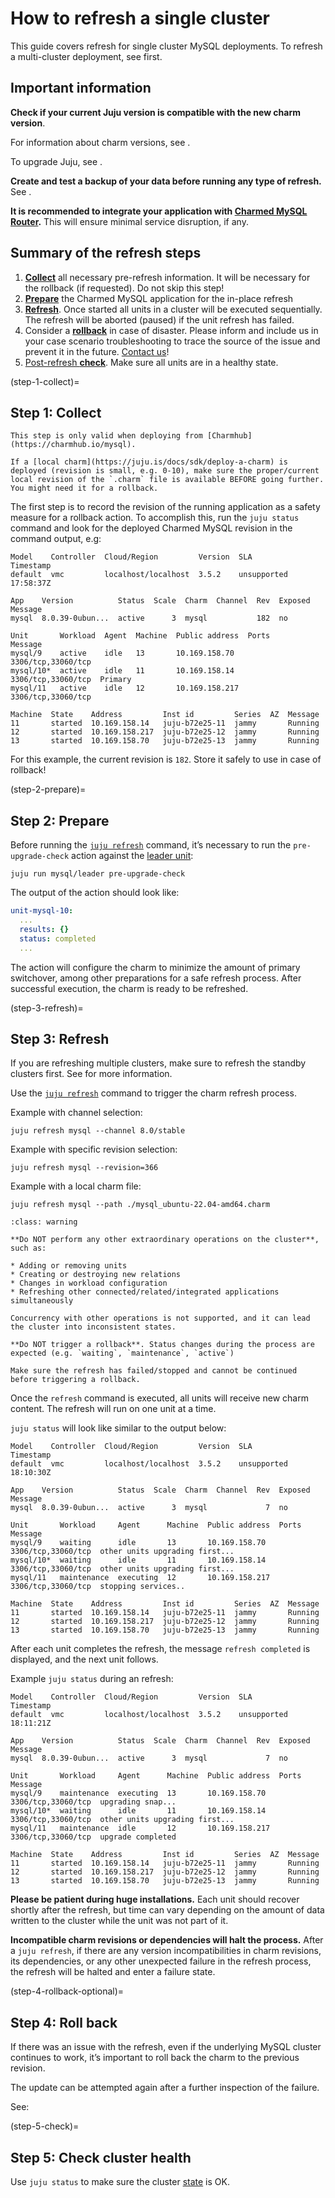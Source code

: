 # How to refresh a single cluster

This guide covers refresh for single cluster MySQL deployments. To refresh a multi-cluster deployment, see [](/how-to/refresh/multi-cluster/refresh-multi-cluster) first.

## Important information

**Check if your current Juju version is compatible with the new charm version**.

For information about charm versions, see [](/reference/releases).

To upgrade Juju, see [](/how-to/refresh/upgrade-juju).

**Create and test a backup of your data before running any type of refresh.** See [](/how-to/back-up-and-restore/create-a-backup).

**It is recommended to integrate your application with [Charmed MySQL Router](https://charmhub.io/mysql-router).** This will ensure minimal service disruption, if any.

## Summary of the refresh steps

1. [**Collect**](step-1-collect) all necessary pre-refresh information. It will be necessary for the rollback (if requested). Do not skip this step!
2. [**Prepare**](step-2-prepare) the Charmed MySQL application for the in-place refresh
3. [**Refresh**](step-3-refresh). Once started all units in a cluster will be executed sequentially. The refresh will be aborted (paused) if the unit refresh has failed.
4. Consider a [**rollback**](step-4-rollback-optional) in case of disaster. Please inform and include us in your case scenario troubleshooting to trace the source of the issue and prevent it in the future. [Contact us](/reference/contacts)!
5. [Post-refresh **check**](step-5-check). Make sure all units are in a healthy state.

(step-1-collect)=
## Step 1: Collect

```{note}
This step is only valid when deploying from [Charmhub](https://charmhub.io/mysql). 

If a [local charm](https://juju.is/docs/sdk/deploy-a-charm) is deployed (revision is small, e.g. 0-10), make sure the proper/current local revision of the `.charm` file is available BEFORE going further. You might need it for a rollback.
```

The first step is to record the revision of the running application as a safety measure for a rollback action. To accomplish this, run the `juju status` command and look for the deployed Charmed MySQL revision in the command output, e.g:

```shell
Model    Controller  Cloud/Region         Version  SLA          Timestamp
default  vmc         localhost/localhost  3.5.2    unsupported  17:58:37Z

App    Version          Status  Scale  Charm  Channel  Rev  Exposed  Message
mysql  8.0.39-0ubun...  active      3  mysql           182  no       

Unit       Workload  Agent  Machine  Public address  Ports               Message
mysql/9    active    idle   13       10.169.158.70   3306/tcp,33060/tcp  
mysql/10*  active    idle   11       10.169.158.14   3306/tcp,33060/tcp  Primary
mysql/11   active    idle   12       10.169.158.217  3306/tcp,33060/tcp  

Machine  State    Address         Inst id         Series  AZ  Message
11       started  10.169.158.14   juju-b72e25-11  jammy       Running
12       started  10.169.158.217  juju-b72e25-12  jammy       Running
13       started  10.169.158.70   juju-b72e25-13  jammy       Running
```

For this example, the current revision is `182`. Store it safely to use in case of rollback!

(step-2-prepare)=
## Step 2: Prepare

Before running the [`juju refresh`](https://juju.is/docs/juju/juju-refresh) command, it’s necessary to run the `pre-upgrade-check` action against the [leader unit](https://documentation.ubuntu.com/juju/latest/reference/unit/index.html#leader-unit):

```shell
juju run mysql/leader pre-upgrade-check
```

The output of the action should look like:

```yaml
unit-mysql-10:
  ...
  results: {}
  status: completed
  ...
```

The action will configure the charm to minimize the amount of primary switchover, among other preparations for a safe refresh process. After successful execution, the charm is ready to be refreshed.

(step-3-refresh)=
## Step 3: Refresh

If you are refreshing multiple clusters, make sure to refresh the standby clusters first. See [](/how-to/refresh/multi-cluster/refresh-multi-cluster) for more information.

Use the [`juju refresh`](https://juju.is/docs/juju/juju-refresh) command to trigger the charm refresh process. 

Example with channel selection:

```shell
juju refresh mysql --channel 8.0/stable
```

Example with specific revision selection:

```shell
juju refresh mysql --revision=366
```

Example with a local charm file:

```shell
juju refresh mysql --path ./mysql_ubuntu-22.04-amd64.charm
```

```{admonition} During an ongoing refresh
:class: warning

**Do NOT perform any other extraordinary operations on the cluster**, such as:

* Adding or removing units
* Creating or destroying new relations
* Changes in workload configuration
* Refreshing other connected/related/integrated applications simultaneously

Concurrency with other operations is not supported, and it can lead the cluster into inconsistent states.

**Do NOT trigger a rollback**. Status changes during the process are expected (e.g. `waiting`, `maintenance`, `active`) 

Make sure the refresh has failed/stopped and cannot be continued before triggering a rollback.
```

Once the `refresh` command is executed, all units will receive new charm content. The refresh will run on one unit at a time. 

`juju status` will look like similar to the output below:

```shell
Model    Controller  Cloud/Region         Version  SLA          Timestamp
default  vmc         localhost/localhost  3.5.2    unsupported  18:10:30Z

App    Version          Status  Scale  Charm  Channel  Rev  Exposed  Message
mysql  8.0.39-0ubun...  active      3  mysql             7  no       

Unit       Workload     Agent      Machine  Public address  Ports               Message
mysql/9    waiting      idle       13       10.169.158.70   3306/tcp,33060/tcp  other units upgrading first...
mysql/10*  waiting      idle       11       10.169.158.14   3306/tcp,33060/tcp  other units upgrading first...
mysql/11   maintenance  executing  12       10.169.158.217  3306/tcp,33060/tcp  stopping services..

Machine  State    Address         Inst id         Series  AZ  Message
11       started  10.169.158.14   juju-b72e25-11  jammy       Running
12       started  10.169.158.217  juju-b72e25-12  jammy       Running
13       started  10.169.158.70   juju-b72e25-13  jammy       Running
```

After each unit completes the refresh, the message `refresh completed` is displayed, and the next unit follows.

Example `juju status` during an refresh:

```shell
Model    Controller  Cloud/Region         Version  SLA          Timestamp
default  vmc         localhost/localhost  3.5.2    unsupported  18:11:21Z

App    Version          Status  Scale  Charm  Channel  Rev  Exposed  Message
mysql  8.0.39-0ubun...  active      3  mysql             7  no       

Unit       Workload     Agent      Machine  Public address  Ports               Message
mysql/9    maintenance  executing  13       10.169.158.70   3306/tcp,33060/tcp  upgrading snap...
mysql/10*  waiting      idle       11       10.169.158.14   3306/tcp,33060/tcp  other units upgrading first...
mysql/11   maintenance  idle       12       10.169.158.217  3306/tcp,33060/tcp  upgrade completed

Machine  State    Address         Inst id         Series  AZ  Message
11       started  10.169.158.14   juju-b72e25-11  jammy       Running
12       started  10.169.158.217  juju-b72e25-12  jammy       Running
13       started  10.169.158.70   juju-b72e25-13  jammy       Running
```

**Please be patient during huge installations.**
Each unit should recover shortly after the refresh, but time can vary depending on the amount of data written to the cluster while the unit was not part of it. 

**Incompatible charm revisions or dependencies will halt the process.**
After a `juju refresh`, if there are any version incompatibilities in charm revisions, its dependencies, or any other unexpected failure in the refresh process, the refresh will be halted and enter a failure state.

(step-4-rollback-optional)=
## Step 4: Roll back

If there was an issue with the refresh, even if the underlying MySQL cluster continues to work, it’s important to roll back the charm to the previous revision. 

The update can be attempted again after a further inspection of the failure. 

See: [](/how-to/refresh/roll-back-single-cluster) 

(step-5-check)=
## Step 5: Check cluster health

<!--TODO: Jira issue referenced below is no longer available. Is this referring to get-cluster-status? Should we recommend this check instead of juju status?

  Future improvements are [planned](https://warthogs.atlassian.net/browse/DPE-2621) to check the state of a cluster on a low level. 
-->

Use `juju status` to make sure the cluster [state](/reference/charm-statuses) is OK.


